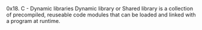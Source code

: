 0x18. C - Dynamic libraries
Dynamic library or Shared library is a collection of precompiled, reuseable code modules that can be loaded and linked with a program at runtime.

